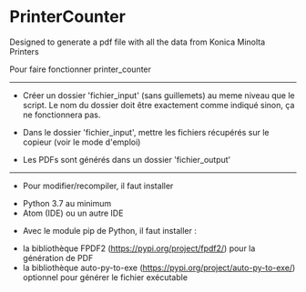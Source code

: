 # PrinterCounter
Designed to generate a pdf file with all the data from Konica Minolta Printers

Pour faire fonctionner printer_counter
**************************************

* Créer un dossier 'fichier_input' (sans guillemets) au meme niveau que le script.
Le nom du dossier doit être exactement comme indiqué sinon, ça ne fonctionnera pas.

* Dans le dossier 'fichier_input', mettre les fichiers récupérés sur le copieur
(voir le mode d'emploi)

* Les PDFs sont générés dans un dossier 'fichier_output'


********************
* Pour modifier/recompiler, il faut installer
- Python 3.7 au minimum
- Atom (IDE) ou un autre IDE

* Avec le module pip de Python, il faut installer :
- la bibliothèque FPDF2 (https://pypi.org/project/fpdf2/) pour la génération de PDF
- la bibliothèque auto-py-to-exe (https://pypi.org/project/auto-py-to-exe/) optionnel pour générer le fichier exécutable

